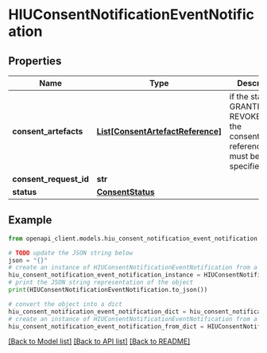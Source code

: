 # HIUConsentNotificationEventNotification


## Properties

Name | Type | Description | Notes
------------ | ------------- | ------------- | -------------
**consent_artefacts** | [**List[ConsentArtefactReference]**](ConsentArtefactReference.md) | if the status is GRANTED or REVOKED, then the consentArtefact references (Ids) must be specified. | [optional] 
**consent_request_id** | **str** |  | 
**status** | [**ConsentStatus**](ConsentStatus.md) |  | 

## Example

```python
from openapi_client.models.hiu_consent_notification_event_notification import HIUConsentNotificationEventNotification

# TODO update the JSON string below
json = "{}"
# create an instance of HIUConsentNotificationEventNotification from a JSON string
hiu_consent_notification_event_notification_instance = HIUConsentNotificationEventNotification.from_json(json)
# print the JSON string representation of the object
print(HIUConsentNotificationEventNotification.to_json())

# convert the object into a dict
hiu_consent_notification_event_notification_dict = hiu_consent_notification_event_notification_instance.to_dict()
# create an instance of HIUConsentNotificationEventNotification from a dict
hiu_consent_notification_event_notification_from_dict = HIUConsentNotificationEventNotification.from_dict(hiu_consent_notification_event_notification_dict)
```
[[Back to Model list]](../README.md#documentation-for-models) [[Back to API list]](../README.md#documentation-for-api-endpoints) [[Back to README]](../README.md)


